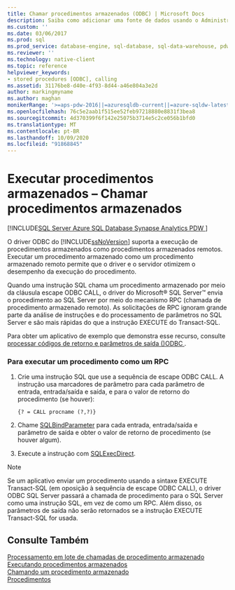 ```yaml
---
title: Chamar procedimentos armazenados (ODBC) | Microsoft Docs
description: Saiba como adicionar uma fonte de dados usando o Administrador ODBC, programaticamente, ou usando um arquivo, antes de usar aplicativos ODBC com o SQL Server 2005 ou posterior.
ms.custom: ''
ms.date: 03/06/2017
ms.prod: sql
ms.prod_service: database-engine, sql-database, sql-data-warehouse, pdw
ms.reviewer: ''
ms.technology: native-client
ms.topic: reference
helpviewer_keywords:
- stored procedures [ODBC], calling
ms.assetid: 31176be8-d40e-4f93-8d44-a46e804a3e2d
author: markingmyname
ms.author: maghan
monikerRange: '>=aps-pdw-2016||=azuresqldb-current||=azure-sqldw-latest||>=sql-server-2016||=sqlallproducts-allversions||>=sql-server-linux-2017||=azuresqldb-mi-current'
ms.openlocfilehash: 76c5e2aab1f515ee52feb97218880e8831f3bea8
ms.sourcegitcommit: 4d370399f6f142e25075b3714e5c2ce056b1bfd0
ms.translationtype: MT
ms.contentlocale: pt-BR
ms.lasthandoff: 10/09/2020
ms.locfileid: "91868845"
---
```

# <a name="running-stored-procedures---call-stored-procedures"></a>Executar procedimentos armazenados – Chamar procedimentos armazenados
[!INCLUDE[SQL Server Azure SQL Database Synapse Analytics PDW ](../../includes/applies-to-version/sql-asdb-asdbmi-asa-pdw.md)]

  O driver ODBC do [!INCLUDE[ssNoVersion](../../includes/ssnoversion-md.md)] suporta a execução de procedimentos armazenados como procedimentos armazenados remotos. Executar um procedimento armazenado como um procedimento armazenado remoto permite que o driver e o servidor otimizem o desempenho da execução do procedimento.  
  
  Quando uma instrução SQL chama um procedimento armazenado por meio da cláusula escape ODBC CALL, o driver do Microsoft® SQL Server™ envia o procedimento ao SQL Server por meio do mecanismo RPC (chamada de procedimento armazenado remoto). As solicitações de RPC ignoram grande parte da análise de instruções e do processamento de parâmetros no SQL Server e são mais rápidas do que a instrução EXECUTE do Transact-SQL.  
  
 Para obter um aplicativo de exemplo que demonstra esse recurso, consulte [processar códigos de retorno e parâmetros de saída &#40;&#41;ODBC ](../../relational-databases/native-client-odbc-how-to/running-stored-procedures-process-return-codes-and-output-parameters.md).  
  
### <a name="to-run-a-procedure-as-an-rpc"></a>Para executar um procedimento como um RPC  
  
1.  Crie uma instrução SQL que use a sequência de escape ODBC CALL. A instrução usa marcadores de parâmetro para cada parâmetro de entrada, entrada/saída e saída, e para o valor de retorno do procedimento (se houver):  
  
    ```  
    {? = CALL procname (?,?)}  
    ```  
  
2.  Chame [SQLBindParameter](../../relational-databases/native-client-odbc-api/sqlbindparameter.md) para cada entrada, entrada/saída e parâmetro de saída e obter o valor de retorno de procedimento (se houver algum).  
  
3.  Execute a instrução com [SQLExecDirect](../../odbc/reference/syntax/sqlexecdirect-function.md).  
  
> [!NOTE]  
>  Se um aplicativo enviar um procedimento usando a sintaxe EXECUTE Transact-SQL (em oposição à sequência de escape ODBC CALL), o driver ODBC SQL Server passará a chamada de procedimento para o SQL Server como uma instrução SQL, em vez de como um RPC. Além disso, os parâmetros de saída não serão retornados se a instrução EXECUTE Transact-SQL for usada.  
  
## <a name="see-also"></a>Consulte Também  
  [Processamento em lote de chamadas de procedimento armazenado](../../relational-databases/native-client-odbc-stored-procedures/batching-stored-procedure-calls.md)   
 [Executando procedimentos armazenados](../../relational-databases/native-client-odbc-stored-procedures/running-stored-procedures.md)   
 [Chamando um procedimento armazenado](../../relational-databases/native-client-odbc-stored-procedures/calling-a-stored-procedure.md)   
 [Procedimentos](../../relational-databases/native-client-odbc-queries/executing-statements/procedures.md)  
  
